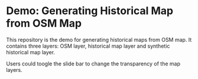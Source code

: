 # Demo: Generating Historical Map from OSM Map

This repository is the demo for generating historical maps from OSM map. It contains three layers: OSM layer, historical map layer and synthetic historical map layer.

Users could toogle the slide bar to change the transparency of the map layers.

